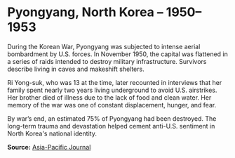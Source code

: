 # Pyongyang, North Korea – 1950–1953

During the Korean War, Pyongyang was subjected to intense aerial bombardment by U.S. forces. In November 1950, the capital was flattened in a series of raids intended to destroy military infrastructure. Survivors describe living in caves and makeshift shelters.

Ri Yong-suk, who was 13 at the time, later recounted in interviews that her family spent nearly two years living underground to avoid U.S. airstrikes. Her brother died of illness due to the lack of food and clean water. Her memory of the war was one of constant displacement, hunger, and fear.

By war’s end, an estimated 75% of Pyongyang had been destroyed. The long-term trauma and devastation helped cement anti-U.S. sentiment in North Korea's national identity.

**Source:** [Asia-Pacific Journal](https://apjjf.org/2020/13/Harp.html)